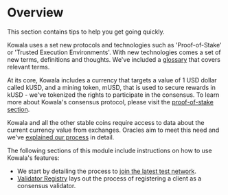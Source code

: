 # Overview

This section contains tips to help you get going quickly.

Kowala uses a set new protocols and technologies such as 'Proof-of-Stake' or
'Trusted Execution Environments'. With new technologies comes a set of new
terms, definitions and thoughts. We've included a
[glossary](http://docs.kowala.tech/glossary/) that covers relevant terms.

At its core, Kowala includes a currency that targets a value of 1 USD dollar
called kUSD, and a mining token, mUSD, that is used to secure rewards in kUSD -
we've tokenized the rights to participate in the consensus. To learn more about
Kowala's consensus protocol, please visit the [proof-of-stake
section](http://docs.kowala.tech/consensus/proof-of-stake/).

Kowala and all the other stable coins require access to data about the current
currency value from exchanges. Oracles aim to meet this need and we've
[explained our process](http://docs.kowala.tech/oracle/) in detail.

The following sections of this module include instructions on how to use
Kowala's features:

- We start by detailing the process to [join the latest test
  network](/getting-started/testnet/).
- [Validator Registry](/getting-started/testnet/) lays out the process of
  registering a client as a consensus validator.

</br></br>
